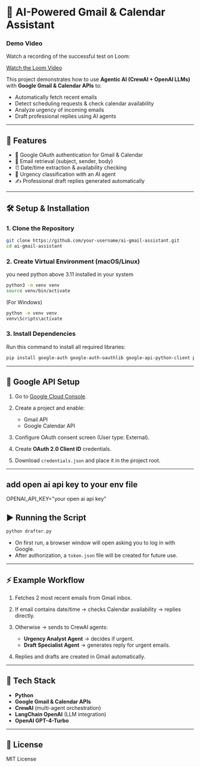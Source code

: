 

# 📧 AI-Powered Gmail & Calendar Assistant
### Demo Video
Watch a recording of the successful test on Loom:

[Watch the Loom Video](https://www.loom.com/share/88f78dadc7434c67b7b4b731e3b80520?sid=b6a8a53c-765b-4c6c-9acc-553bb588f8d2)


This project demonstrates how to use **Agentic AI (CrewAI + OpenAI LLMs)** with **Google Gmail & Calendar APIs** to:

* Automatically fetch recent emails
* Detect scheduling requests & check calendar availability
* Analyze urgency of incoming emails
* Draft professional replies using AI agents

---

## 🚀 Features

* 🔑 Google OAuth authentication for Gmail & Calendar
* 📧 Email retrieval (subject, sender, body)
* ⏰ Date/time extraction & availability checking
* 🤖 Urgency classification with an AI agent
* ✍️ Professional draft replies generated automatically

---

## 🛠️ Setup & Installation

### 1. Clone the Repository

```bash
git clone https://github.com/your-username/ai-gmail-assistant.git
cd ai-gmail-assistant
```

### 2. Create Virtual Environment (macOS/Linux)
 you need python above 3.11 installed in your system

```bash
python3 -m venv venv
source venv/bin/activate
```

(For Windows)

```bash
python -m venv venv
venv\Scripts\activate
```

### 3. Install Dependencies

Run this command to install all required libraries:

```bash
pip install google-auth google-auth-oauthlib google-api-python-client python-dateutil crewai langchain-openai
```

---

## 🔑 Google API Setup

1. Go to [Google Cloud Console](https://console.cloud.google.com/).
2. Create a project and enable:

   * Gmail API
   * Google Calendar API
3. Configure OAuth consent screen (User type: External).
4. Create **OAuth 2.0 Client ID** credentials.
5. Download `credentials.json` and place it in the project root.

---
## add open ai api key to your env file

OPENAI_API_KEY="your open ai api key"

## ▶️ Running the Script

```bash
python drafter.py
```

* On first run, a browser window will open asking you to log in with Google.
* After authorization, a `token.json` file will be created for future use.

---

## ⚡ Example Workflow

1. Fetches 2 most recent emails from Gmail inbox.
2. If email contains date/time → checks Calendar availability → replies directly.
3. Otherwise → sends to CrewAI agents:

   * **Urgency Analyst Agent** → decides if urgent.
   * **Draft Specialist Agent** → generates reply for urgent emails.
4. Replies and drafts are created in Gmail automatically.

---

## 🧩 Tech Stack

* **Python**
* **Google Gmail & Calendar APIs**
* **CrewAI** (multi-agent orchestration)
* **LangChain OpenAI** (LLM integration)
* **OpenAI GPT-4-Turbo**

---

## 📜 License

MIT License

